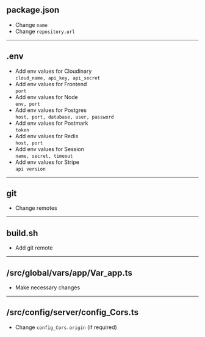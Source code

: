 ## package.json

- Change `name`
- Change `repository.url`

---

## .env

- Add env values for Cloudinary <br/> `cloud_name, api_key, api_secret`
- Add env values for Frontend <br/> `port`
- Add env values for Node <br/> `env, port`
- Add env values for Postgres <br/> `host, port, database, user, password`
- Add env values for Postmark <br/> `token`
- Add env values for Redis <br/> `host, port`
- Add env values for Session <br/> `name, secret, timeout`
- Add env values for Stripe <br/> `api version`

---

## git

- Change remotes

---

## build.sh

- Add git remote

---

## /src/global/vars/app/Var_app.ts

- Make necessary changes

---

## /src/config/server/config_Cors.ts

- Change `config_Cors.origin` (if required)

